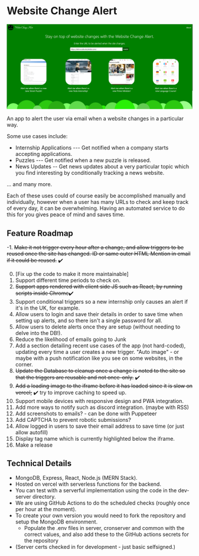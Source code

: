 # Website Change Alert

<img src="Main_Screen.png" alt="The Main Screen of the Applicaon /">

An app to alert the user via email when a website changes in a particular way.

Some use cases include:
- Internship Applications --- Get notified when a company starts accepting applications.
- Puzzles --- Get notified when a new puzzle is released.
- News Updates -- Get news updates about a very particular topic which you find interesting by conditionally tracking a news website.

... and many more.

Each of these uses could of course easily be accomplished manually and individually, however when a user has many URLs to check and keep track of every day, it can be overwhelming. Having an automated service to do this for you gives peace of mind and saves time. 

## Feature Roadmap
-1. ~~Make it not trigger every hour after a change, and allow triggers to be reused once the site has changed.
    ID or same outer HTML
    Mention in email if it could be reused.~~ ✔️

0. [Fix up the code to make it more maintainable]
1. Support different time periods to check on.
2. ~~Support apps rendered with client side JS such as React, by running scripts inside Chrome~~✔️
3. Support conditional triggers so a new internship only causes an alert if it's in the UK, for example.
4. Allow users to login and save their details in order to save time when setting up alerts, and so there isn't a single password for all.
5. Allow users to delete alerts once they are setup (without needing to delve into the DB!).
6. Reduce the likelihood of emails going to Junk
7. Add a section detailing recent use cases of the app (not hard-coded), updating every time a user creates a new trigger.
    "Auto image" - or maybe with a push notification like you see on some websites, in the corner.
8. ~~Update the Database to cleanup once a change is noted to the site so that the triggers are reusable and not once-only.~~ ✔️
9. ~~Add a loading image to the iframe before it has loaded since it is slow on vercel;~~ ✔️ try to improve caching to speed up.
10. Support mobile devices with responsive design and PWA integration.
11. Add more ways to notify such as discord integration. (maybe with RSS)
12. Add screenshots to emails? - can be done with Puppeteer
13. Add CAPTCHA to prevent robotic submissions?
15. Allow logged in users to save their email address to save time (or just allow autofill)
16. Display tag name which is currently highlighted below the iframe.
17. Make a release

## Technical Details
- MongoDB, Express, React, Node.js (MERN Stack).
- Hosted on vercel with serverless functions for the backend.
- You can test with a serverful implementation using the code in the dev-server directory.
- We are using GitHub Actions to do the scheduled checks (roughly once per hour at the moment).
- To create your own version you would need to fork the repository and setup the MongoDB environment.
    - Populate the .env files in server, cronserver and common with the correct values, and also add these to the GitHub actions secrets for the repository
- (Server certs checked in for development - just basic selfsigned.)
